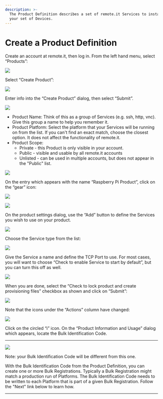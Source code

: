 ```yaml
---
description: >-
  The Product Definition describes a set of remote.it Services to install on
  your set of Devices.
---
```


# Create a Product Definition

Create an account at remote.it, then log in.  From the left hand menu, select “Products”:

![](../../.gitbook/assets/image%20%28102%29.png)

Select “Create Product”:

![](../../.gitbook/assets/image%20%2875%29.png)

Enter info into the “Create Product” dialog, then select “Submit”.

![](../../.gitbook/assets/image%20%28152%29.png)

* Product Name: Think of this as a group of Services \(e.g. ssh, http, vnc\).  Give this group a name to help you remember it.
* Product Platform: Select the platform that your Services will be running on from the list.  If you can't find an exact match, choose the closest option.  It does not affect the functionality of remote.it.
* Product Scope: 
  * Private - this Product is only visible in your account.
  * Public - visible and usable by all remote.it accounts
  * Unlisted - can be used in multiple accounts, but does not appear in the "Public" list.

![](../../.gitbook/assets/image%20%28429%29.png)

On the entry which appears with the name “Raspberry Pi Product”, click on the “gear” icon:

![](../../.gitbook/assets/image%20%2873%29.png)

![](../../.gitbook/assets/image%20%28277%29.png)

On the product settings dialog, use the “Add” button to define the Services you wish to use on your product.  

![](../../.gitbook/assets/image%20%28338%29.png)

Choose the Service type from the list:

![](../../.gitbook/assets/image%20%28406%29.png)

Give the Service a name and define the TCP Port to use.  For most cases, you will want to choose “Check to enable Service to start by default”, but you can turn this off as well.

![](../../.gitbook/assets/image%20%28427%29.png)

When you are done, select the “Check to lock product and create provisioning files” checkbox as shown and click on “Submit”:

![](../../.gitbook/assets/image%20%28321%29.png)

Note that the icons under the “Actions” column have changed:

![](../../.gitbook/assets/image%20%28466%29.png)

Click on the circled “i” icon.  On the “Product Information and Usage” dialog which appears, locate the Bulk Identification Code.  
****

![](../../.gitbook/assets/image%20%28327%29.png)

Note: your Bulk Identification Code will be different from this one.  

With the Bulk Identification Code from the Product Definition, you can create one or more Bulk Registrations.  Typically a Bulk Registration might match a production run of Platforms.  The Bulk Identification Code needs to be written to each Platform that is part of a given Bulk Registration.  Follow the "Next" link below to learn how.  
****

